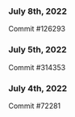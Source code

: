 ### July 8th, 2022

Commit #126293

### July 5th, 2022

Commit #314353


### July 4th, 2022

Commit #72281

